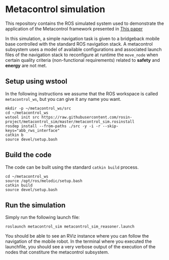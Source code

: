 # Metacontrol simulation

This repository contains the ROS simulated system used to demonstrate the application of the Metacontrol framework presented in [This paper](https://arxiv.org/pdf/2010.09145.pdf)

In this simulation, a simple navigation task is given to a bridgeback mobile base controlled with the standard ROS navigation stack. A metacontrol subsystem uses a model of available configurations and associated launch files of the navigation stack to reconfigure at runtime the `move_node` when certain quality criteria (non-functional requirements) related to **safety** and **energy** are not met.

## Setup using wstool

In the following instructions we assume that the ROS workspace is called `metacontrol_ws`, but you can give it any name you want.

```console
mkdir -p ~/metacontrol_ws/src
cd ~/metacontrol_ws
wstool init src https://raw.githubusercontent.com/rosin-project/metacontrol_sim/master/metacontrol_sim.rosinstall
rosdep install --from-paths ./src -y -i -r --skip-keys="abb_rws_interface"
catkin b
source devel/setup.bash
```

## Build the code

The code can be built using the standard `catkin build` process.

```console
cd ~/metacontrol_ws
source /opt/ros/melodic/setup.bash
catkin build
source devel/setup.bash
```

## Run the simulation

Simply run the following launch file:

```console
roslaunch metacontrol_sim metacontrol_sim_reasoner.launch
```

You should be able to see an RViz instance where you can follow the navigation of the mobile robot.
In the terminal where you executed the launchfile, you should see a very verbose output of the execution of the nodes that constiture the metacontrol subsystem.
